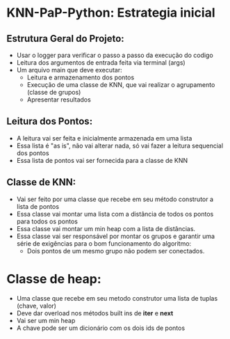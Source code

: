 # KNN-PaP-Python: Estrategia inicial

## Estrutura Geral do Projeto:
- Usar o logger para verificar o passo a passo da execução do codigo
- Leitura dos argumentos de entrada feita via terminal (args)
- Um arquivo main que deve executar:
    - Leitura e armazenamento dos pontos
    - Execução de uma classe de KNN, que vai realizar o agrupamento (classe de grupos)
    - Apresentar resultados

## Leitura dos Pontos:
- A leitura vai ser feita e inicialmente armazenada em uma lista
- Essa lista é "as is", não vai alterar nada, só vai fazer a leitura sequencial dos pontos
- Essa lista de pontos vai ser fornecida para a classe de KNN

## Classe de KNN:
- Vai ser feito por uma classe que recebe em seu método construtor a lista de pontos
- Essa classe vai montar uma lista com a distância de todos os pontos para todos os pontos
- Essa classe vai montar um min heap com a lista de distâncias.
- Essa classe vai ser responsável por montar os grupos e garantir uma série de exigências para o bom funcionamento do algoritmo:
    - Dois pontos de um mesmo grupo não podem ser conectados.

# Classe de heap:
- Uma classe que recebe em seu metodo construtor uma lista de tuplas (chave, valor)
- Deve dar overload nos métodos built ins de __iter__ e __next__
- Vai ser um min heap
- A chave pode ser um dicionário com os dois ids de pontos
